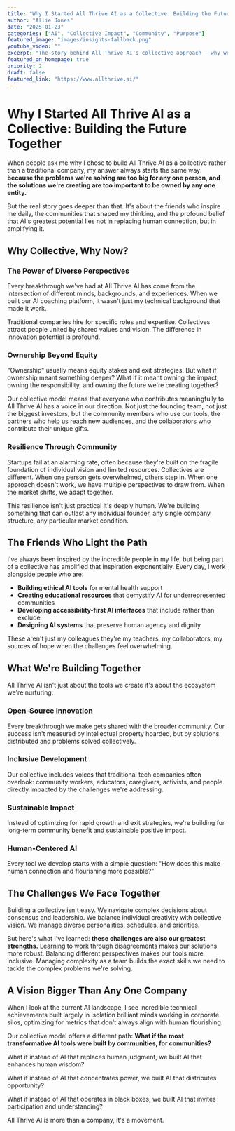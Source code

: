 ```yaml
---
title: "Why I Started All Thrive AI as a Collective: Building the Future Together"
author: "Allie Jones"
date: "2025-01-23"
categories: ["AI", "Collective Impact", "Community", "Purpose"]
featured_image: "images/insights-fallback.png"
youtube_video: ""
excerpt: "The story behind All Thrive AI's collective approach - why we believe the future of AI should be built by communities, not corporations, and how collaboration amplifies our impact on the world."
featured_on_homepage: true
priority: 2
draft: false
featured_link: "https://www.allthrive.ai/"
---
```


# Why I Started All Thrive AI as a Collective: Building the Future Together

When people ask me why I chose to build All Thrive AI as a collective rather than a traditional company, my answer always starts the same way: **because the problems we're solving are too big for any one person, and the solutions we're creating are too important to be owned by any one entity.**

But the real story goes deeper than that. It's about the friends who inspire me daily, the communities that shaped my thinking, and the profound belief that AI's greatest potential lies not in replacing human connection, but in amplifying it.

## Why Collective, Why Now?

### The Power of Diverse Perspectives

Every breakthrough we've had at All Thrive AI has come from the intersection of different minds, backgrounds, and experiences. When we built our AI coaching platform, it wasn't just my technical background that made it work.

Traditional companies hire for specific roles and expertise. Collectives attract people united by shared values and vision. The difference in innovation potential is profound.

### Ownership Beyond Equity

"Ownership" usually means equity stakes and exit strategies. But what if ownership meant something deeper? What if it meant owning the impact, owning the responsibility, and owning the future we're creating together?

Our collective model means that everyone who contributes meaningfully to All Thrive AI has a voice in our direction. Not just the founding team, not just the biggest investors, but the community members who use our tools, the partners who help us reach new audiences, and the collaborators who contribute their unique gifts.

### Resilience Through Community

Startups fail at an alarming rate, often because they're built on the fragile foundation of individual vision and limited resources. Collectives are different. When one person gets overwhelmed, others step in. When one approach doesn't work, we have multiple perspectives to draw from. When the market shifts, we adapt together.

This resilience isn't just practical it's deeply human. We're building something that can outlast any individual founder, any single company structure, any particular market condition.

## The Friends Who Light the Path

I've always been inspired by the incredible people in my life, but being part of a collective has amplified that inspiration exponentially. Every day, I work alongside people who are:

- **Building ethical AI tools** for mental health support
- **Creating educational resources** that demystify AI for underrepresented communities  
- **Developing accessibility-first AI interfaces** that include rather than exclude
- **Designing AI systems** that preserve human agency and dignity

These aren't just my colleagues they're my teachers, my collaborators, my sources of hope when the challenges feel overwhelming.

## What We're Building Together

All Thrive AI isn't just about the tools we create it's about the ecosystem we're nurturing:

### Open-Source Innovation
Every breakthrough we make gets shared with the broader community. Our success isn't measured by intellectual property hoarded, but by solutions distributed and problems solved collectively.

### Inclusive Development
Our collective includes voices that traditional tech companies often overlook: community workers, educators, caregivers, activists, and people directly impacted by the challenges we're addressing.

### Sustainable Impact
Instead of optimizing for rapid growth and exit strategies, we're building for long-term community benefit and sustainable positive impact.

### Human-Centered AI
Every tool we develop starts with a simple question: "How does this make human connection and flourishing more possible?"

## The Challenges We Face Together

Building a collective isn't easy. We navigate complex decisions about consensus and leadership. We balance individual creativity with collective vision. We manage diverse personalities, schedules, and priorities.

But here's what I've learned: **these challenges are also our greatest strengths.** Learning to work through disagreements makes our solutions more robust. Balancing different perspectives makes our tools more inclusive. Managing complexity as a team builds the exact skills we need to tackle the complex problems we're solving.

## A Vision Bigger Than Any One Company

When I look at the current AI landscape, I see incredible technical achievements built largely in isolation brilliant minds working in corporate silos, optimizing for metrics that don't always align with human flourishing.

Our collective model offers a different path: **What if the most transformative AI tools were built by communities, for communities?**

What if instead of AI that replaces human judgment, we built AI that enhances human wisdom?

What if instead of AI that concentrates power, we built AI that distributes opportunity?

What if instead of AI that operates in black boxes, we built AI that invites participation and understanding?

All Thrive AI is more than a company, it's a movement. 